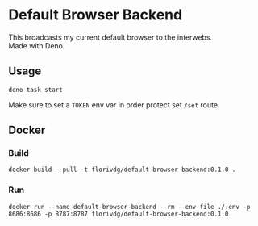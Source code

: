 # Default Browser Backend

This broadcasts my current default browser to the interwebs.  
Made with Deno.

## Usage

```shell
deno task start
```

Make sure to set a `TOKEN` env var in order protect set `/set` route.

## Docker

### Build

```shell
docker build --pull -t florivdg/default-browser-backend:0.1.0 .
```

### Run

```shell
docker run --name default-browser-backend --rm --env-file ./.env -p 8686:8686 -p 8787:8787 florivdg/default-browser-backend:0.1.0
```
